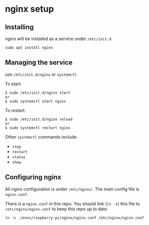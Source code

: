 # nginx setup

## Installing

nginx will be installed as a service under `/etc/init.d`

```
sudo apt install nginx
```

## Managing the service

use `/etc/init.d/nginx` or `systemctl`

To start:
```
$ sudo /etc/init.d/nginx start
or
$ sudo systemctl start nginx
```

To restart:
```
$ sudo /etc/init.d/nginx reload
or
$ sudo systemctl restart nginx
```

Other `systemctl` commands include:
* `stop`
* `restart`
* `status`
* `show`

## Configuring nginx

All nginx configuration is under `/etc/nginx/`. The main config file is `nginx.conf`.

There is a `nginx.conf` in this repo. You should link (`ln -s`) this file to `/etc/nginx/nginx.conf` to keep this repo up to date.

```
ln -s ./envs/raspberry-pi/nginx/nginx.conf /etc/nginx/nginx.conf
```
